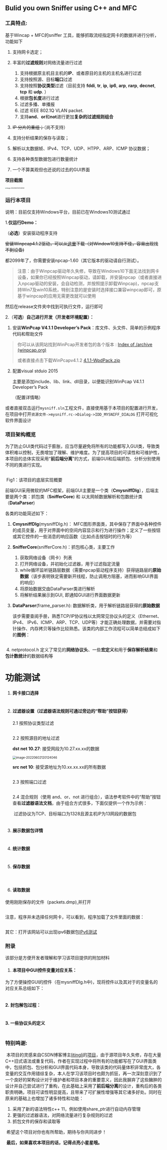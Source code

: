 ## Bulid you own Sniffer using C++ and MFC

### 工具特点:

基于Wincap + MFC的sniffer 工具，能够抓取流经指定网卡的数据并进行分析，功能如下

1. 支持网卡选定；

2. 丰富的**过滤规则**对网络流量进行过滤

   1. 支持根据原主机目主机的**IP**、或者原目的主机的主机名进行过滤
   2. 支持按照源、目标**端口**过滤
   3. 支持按照**协议类型**过滤（目前支持 **fddi**, **tr**, **ip**, **ip6**, **arp**, **rarp**, **decnet**, **tcp** 和 **udp**. ）
   3. 根据**包长度**进行过滤
   3. 过滤多播、单播报
   3. 过滤 IEEE 802.1Q VLAN packet.
   4. 支持**and**、**or**和**not**进行更加**复杂的过滤规则组合**

3. ~~IP 分片的重组；~~（尚不支持）

4. 支持分析结果的保存与读取；

5. 解析以太数据帧、IPv4、TCP、UDP、HTPP、ARP、ICMP 协议数据；

6. 支持各种类型数据包进行数量统计

7. 一个不算美观但也还说的过去的GUI界面

   

**项目截图**

<img src="demoImages\image-20220603175231534.png" alt="image-20220602142536054" style="zoom:30%;" />





### 运行本项目

说明：目前仅支持Windows平台，目前已在Windows10测试通过

1.**仅运行Demo：**

（**必选**）安装驱动程序支持

~~安装Winpcap4.1.2驱动，可以从[这里](  http://www.winpcap.org/install/bin/WpdPack_4_1_2.zip)下载（对Window10支持不佳，容易出现找不到设备)~~

都2099年了，你需要安装npcap-1.60（其它版本的驱动请自行测试）。

> 注意：由于Winpcap驱动年久失修，导致在Windows10下面无法找到网卡设备，如果你已经按照Winpcap驱动，请卸载，并安装npcap（或者直接进入npcap驱动的安装，会自动检测，并按照提示卸载Winpcap)，npcap支持Win7及win10系统，特别注意的是安装时选择接口兼容winpcap即可，原基于winpcap的应用无需更改就可以使用

然后在release文件夹中找到可执行文件，运行即可


2.（**可选**）**自己进行开发（开发者环境配置）：**

1. 安装**WinPcap V4.1.1 Developer’s Pack**：库文件、头文件、简单的示例程序代码和帮助文件

  

> 你可以从该网站找到WinPcap开发者包的各个版本 : [Index of /archive (winpcap.org)](https://www.winpcap.org/archive/)
>
>
> 或者直接点击下载WinPcapv4.1.2	[4.1.1-WpdPack.zip](https://www.winpcap.org/archive/4.1.1-WpdPack.zip)



2. 配置visual stduio 2015

   主要是添加include、lib、link、dll目录，以便能识别WinPcap V4.1.1 Developer’s Pack

   （配置详情略）


​	  或者直接双击运行`mysniff.sln`工程文件，直接使用基于本项目的配置进行开发，在项目中打开`资源文件->mysniff.rc->Dialog->IDD_MYSNIFF_DIALOG` 打开可视化软件界面设计



### 项目架构概览

​	为了防止GUI类代码过于膨胀，应当尽量避免将所有的功能都写入GUI类，导致类体积难以控制，无畏增加了理解、维护难度。为了提高项目的可读性和可维护性，本项目的总体实现采用“**前后端分离**”的方式，前端GUI和后端抓包、分析分别使用不同的类进行实现。

<img src="demoImages\snifferArch.jpg" alt="" style="zoom:20%;" />

​		                                                                                      Fig1：该项目的底层实现概要

​		前端GUI采用微软的MFC框架，前端GUI主要是一个类（**CmysniffDlg**），后端主要是两个类：抓包类（**SnifferCore**) 和 以太网帧数据解析和包数统计类（**DataParser**)

各类的功能简述如下：

1. **CmysniffDlg**(mysniffDlg.h)： MFC图形界面类，其中保存了界面中各种控件的成员变量，用于对界面中的空间内容显示和行为进行操作；定义了一些按钮或其它控件的一些消息的响应函数（比如点击按钮时的行为等）

2. **SnifferCore**(snifferCore.h)：抓包核心类，主要工作
   1. 获取网络设备（网卡）列表
   2. 打开网络设备，并初始化过滤器，用于过滤指定流量
   3. while循环监听链路层数据（需要npcap驱动程序支持）获得链路层的**原始数据**（该步表明铁定需要新开线程，防止调用方阻塞，进而影响GUI界面的响应）
   4. 将原始数据交由DataParser类进行解析
   5. 将解析结果展示到GUI, 即通知GUI进行界面数据更新

 3. **DataParser**(frame_parser.h): 数据解析类，用于解析链路层获得的**原始数据**

    该步需要查阅手册，熟悉TCP/IP协议栈以太网常见协议头的定义（Ethernet、IPv4、 IPv6、ICMP、ARP、TCP、UDP等）才能正确处理数据，并需要对指针操作、内存拷贝等操作比较熟悉。该类的内部工作流程可以简单总结成如下的**图例**：

    <img src="demoImages\image-20220601203045518.png" alt="" style="zoom:50%;" />

​	4. netprotocol.h 定义了常见的**网络协议头**、一些**宏定义**和用于**保存解析结果**和**包计数统计**的数据结构等





# 功能测试

1. #### 网卡接口选择

   <img src="demoImages\image-20220602142746323.png" alt="" style="zoom:40%;" />

   

2. #### 过滤器设置（过滤器语法规则可通过旁边的“帮助”按钮获得）

   2.1 按照协议类型过滤

   <img src="demoImages\image-20220602142906674.png" alt="" style="zoom:40%;" />

   

   2.2 按照源目的地址过滤

   **dst net 10.27**: 接受网段为10.27.xx.xx的数据

   <img src="demoImages\image-20220602120124046.png" alt="image-20220602120124046" style="zoom:70%;" />

   **src net 10**: 接受源地址为10.xx.xx.xx的所有数据

   <img src="demoImages\image-20220602120535420.png" alt="" style="zoom:70%;" />

   2.3 按照端口过滤

   <img src="demoImages\image-20220602121025901.png" alt="" style="zoom:70%;" />

   

   2.4 混合规则（使用 and、or、not 进行组合），语法参考软件中的“帮助”按钮查看**过滤器语法文档**，由于组合方式很多，下面仅提供一个作为示例：

   ​		过滤协议为TCP、目标端口为1328且源主机IP为13网段的数据包

   <img src="demoImages\image-20220602122017827.png" alt="" style="zoom:70%;" />

   

3. #### 展示数据包详情

   <img src="demoImages\image-20220602122222562.png" alt="" style="zoom:70%;" />

   

4. #### 统计数据

   <img src="demoImages\image-20220602122403096.png" alt="" style="zoom:70%;" />

   

5. #### 保存数据

   <img src="demoImages\image-20220602122520610.png" alt="" style="zoom:60%;" />

   <img src="demoImages\image-20220602122534423.png" alt="" style="zoom:70%;" />

   <img src="demoImages\image-20220602122649394.png" alt="" style="zoom:70%;" />

   

   

6. #### 读取数据

使用刚刚保存的文件（packets.dmp),并打开

<img src="demoImages\image-20220602122743396.png" alt="" style="zoom:70%;" />

注意，程序并未选择任何网卡，可以看到，程序加载了文件里面的数据：

<img src="demoImages\image-20220602123004609.png" alt="" style="zoom:70%;" />





其它：打开该网站可以出现ipv6数据包[IPv6测试](https://baijiahao.baidu.com/s?id=1732234451580652578)



### 附录

该部分是方便开发者理解和学习该项目提供的附加材料

1. #### 本项目中GUI**控件变量对应关系：**

​	为了方便操控GUI的控件（在mysniffDlg.h中)，现将控件以及其对于的变量名的对应关系总结如下：

<img src="demoImages\image-20220602132225662.png" alt="" style="zoom:70%;" />

#### **2. 封包解包过程：**

<img src="demoImages/packUnpack.png" alt="" style="zoom:90%;" />

#### 3. 一些协议头的定义

<img src="demoImages/image-20220425211026217.png" alt="" style="zoom:50%;" />

### 特别鸣谢:

​		本项目的灵感来自CSDN博客博主[litingli](https://blog.csdn.net/litingli)的[项目](https://blog.csdn.net/candouer/article/details/45011441)，由于源项目年久失修，存在大量C++旧式语法或重复代码，作者在实现过程中将所有的功能都写在了GUI界面类中，包括抓包、包分析和GUI界面代码本身，导致该类的代码量体积非常庞大，各变量的交互作用错综复杂，本人在学习该项目时也颇为抓狂，再一次深刻意识到了一个良好的架构设计对于维护者和项目本身的重要意义，因此我摒弃了这些臃肿的设计并自己尝试进行了重构，在此基础上采用了**前后端分离**的设计，重构后的各类职责明确，项目可读性明显提高，且带来了可扩展性增强等其它诸多好处。同时在原来的基础上也增加了诸多特性和功能：

1. 采用了新的语法特性c++ 11，例如使用share_ptr进行自动内存管理
2. 更强的过滤器语法，对网络流量进行复杂规则的过滤
3. 抓包文件的保存和读取等

​	 希望这个项目对你也有所帮助，期待与你共同进步！

​	**最后，如果喜欢本项目的话，记得点亮小星星哦。**

​	





